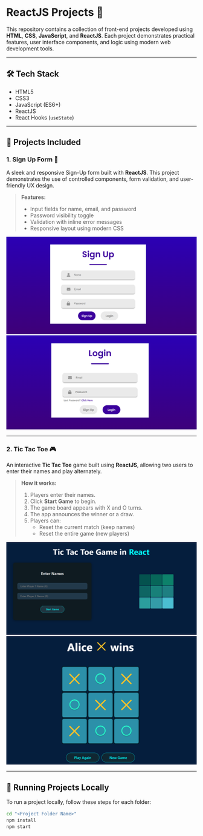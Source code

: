 # ReactJS Projects 🚀

This repository contains a collection of front-end projects developed using **HTML**, **CSS**, **JavaScript**, and **ReactJS**. Each project demonstrates practical features, user interface components, and logic using modern web development tools.

---

## 🛠️ Tech Stack

- HTML5  
- CSS3  
- JavaScript (ES6+)  
- ReactJS  
- React Hooks (`useState`)  

---

## 🔢 Projects Included

### 1. Sign Up Form 📄

A sleek and responsive Sign-Up form built with **ReactJS**. This project demonstrates the use of controlled components, form validation, and user-friendly UX design.

> **Features:**  
> - Input fields for name, email, and password  
> - Password visibility toggle  
> - Validation with inline error messages  
> - Responsive layout using modern CSS  

![Sign Up Form Preview](./SignUpForm/Sign%20Up.png)  
![Login Form Preview](./SignUpForm/Login.png)  

---

### 2. Tic Tac Toe 🎮

An interactive **Tic Tac Toe** game built using **ReactJS**, allowing two users to enter their names and play alternately.

> **How it works:**  
> 1. Players enter their names.  
> 2. Click **Start Game** to begin.  
> 3. The game board appears with X and O turns.  
> 4. The app announces the winner or a draw.  
> 5. Players can:  
>    - Reset the current match (keep names)  
>    - Reset the entire game (new players)  

![Tic Tac Toe Preview](./TicTacToe/Screenshots/1.png)  
![Tic Tac Toe Preview](./TicTacToe/Screenshots/3.png)  


---

## 🚀 Running Projects Locally

To run a project locally, follow these steps for each folder:

```bash
cd "<Project Folder Name>"
npm install
npm start
